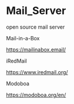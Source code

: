 # Mail_Server

open source mail server

Mail-in-a-Box

https://mailinabox.email/


iRedMail

https://www.iredmail.org/


 Modoboa
 
 https://modoboa.org/en/


